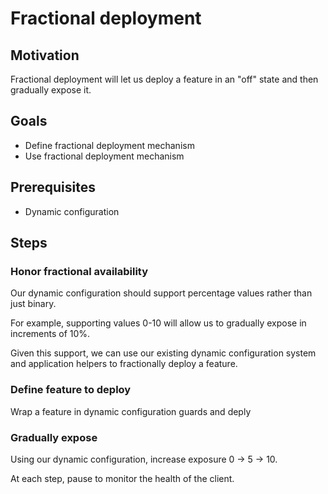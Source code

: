 # Fractional deployment

## Motivation

Fractional deployment will let us deploy a feature in an "off" state and then gradually expose it.

## Goals

* Define fractional deployment mechanism
* Use fractional deployment mechanism

## Prerequisites

* Dynamic configuration

## Steps

### Honor fractional availability

Our dynamic configuration should support percentage values rather than just binary.

For example, supporting values 0-10 will allow us to gradually expose in increments of 10%.

Given this support, we can use our existing dynamic configuration system and application helpers to fractionally deploy a feature.

### Define feature to deploy

Wrap a feature in dynamic configuration guards and deply

### Gradually expose

Using our dynamic configuration, increase exposure 0 -> 5 -> 10.

At each step, pause to monitor the health of the client.
